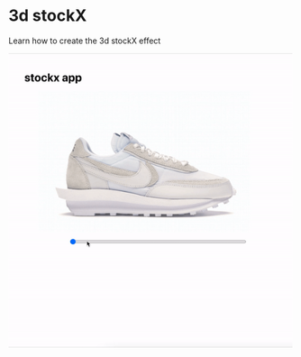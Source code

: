 # 3d stockX

Learn how to create the 3d stockX effect

![cover](https://github.com/imjorgemor/stockx-app/blob/main/src/assets/cover-video.gif)

